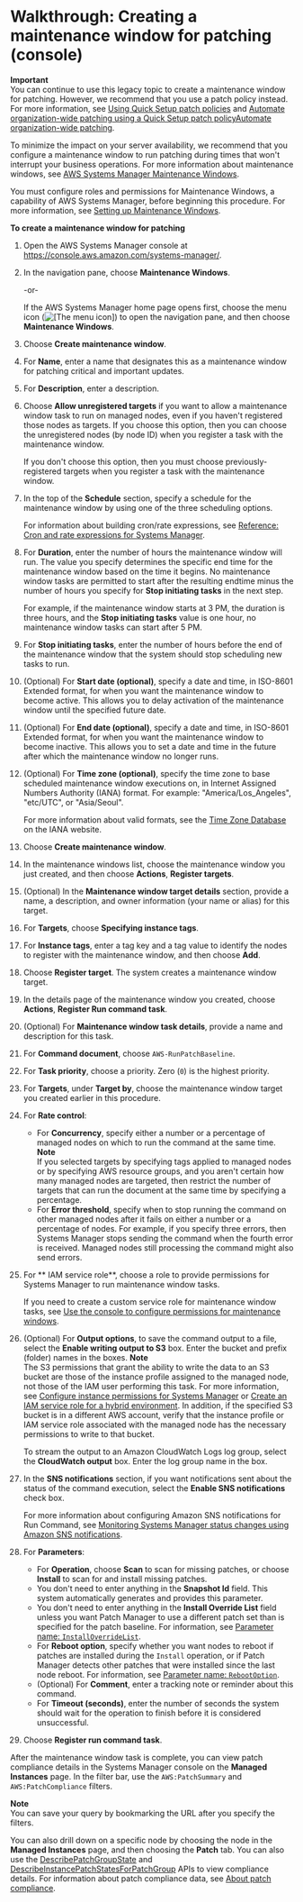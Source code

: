 # Walkthrough: Creating a maintenance window for patching \(console\)<a name="sysman-patch-mw-console"></a>

**Important**  
You can continue to use this legacy topic to create a maintenance window for patching\. However, we recommend that you use a patch policy instead\. For more information, see [Using Quick Setup patch policies](patch-manager-policies.md) and [Automate organization\-wide patching using a Quick Setup patch policyAutomate organization\-wide patching](quick-setup-patch-manager.md)\. 

To minimize the impact on your server availability, we recommend that you configure a maintenance window to run patching during times that won't interrupt your business operations\. For more information about maintenance windows, see [AWS Systems Manager Maintenance Windows](systems-manager-maintenance.md)\.

You must configure roles and permissions for Maintenance Windows, a capability of AWS Systems Manager, before beginning this procedure\. For more information, see [Setting up Maintenance Windows](sysman-maintenance-permissions.md)\. 

**To create a maintenance window for patching**

1. Open the AWS Systems Manager console at [https://console\.aws\.amazon\.com/systems\-manager/](https://console.aws.amazon.com/systems-manager/)\.

1. In the navigation pane, choose **Maintenance Windows**\.

   \-or\-

   If the AWS Systems Manager home page opens first, choose the menu icon \(![\[The menu icon\]](http://docs.aws.amazon.com/systems-manager/latest/userguide/images/menu-icon-small.png)\) to open the navigation pane, and then choose **Maintenance Windows**\.

1. Choose **Create maintenance window**\.

1. For **Name**, enter a name that designates this as a maintenance window for patching critical and important updates\.

1. For **Description**, enter a description\. 

1. Choose **Allow unregistered targets** if you want to allow a maintenance window task to run on managed nodes, even if you haven't registered those nodes as targets\. If you choose this option, then you can choose the unregistered nodes \(by node ID\) when you register a task with the maintenance window\.

   If you don't choose this option, then you must choose previously\-registered targets when you register a task with the maintenance window\. 

1. In the top of the **Schedule** section, specify a schedule for the maintenance window by using one of the three scheduling options\.

   For information about building cron/rate expressions, see [Reference: Cron and rate expressions for Systems Manager](reference-cron-and-rate-expressions.md)\.

1. For **Duration**, enter the number of hours the maintenance window will run\. The value you specify determines the specific end time for the maintenance window based on the time it begins\. No maintenance window tasks are permitted to start after the resulting endtime minus the number of hours you specify for **Stop initiating tasks** in the next step\. 

   For example, if the maintenance window starts at 3 PM, the duration is three hours, and the **Stop initiating tasks** value is one hour, no maintenance window tasks can start after 5 PM\. 

1. For **Stop initiating tasks**, enter the number of hours before the end of the maintenance window that the system should stop scheduling new tasks to run\. 

1. \(Optional\) For **Start date \(optional\)**, specify a date and time, in ISO\-8601 Extended format, for when you want the maintenance window to become active\. This allows you to delay activation of the maintenance window until the specified future date\.

1. \(Optional\) For **End date \(optional\)**, specify a date and time, in ISO\-8601 Extended format, for when you want the maintenance window to become inactive\. This allows you to set a date and time in the future after which the maintenance window no longer runs\.

1. \(Optional\) For **Time zone \(optional\)**, specify the time zone to base scheduled maintenance window executions on, in Internet Assigned Numbers Authority \(IANA\) format\. For example: "America/Los\_Angeles", "etc/UTC", or "Asia/Seoul"\.

   For more information about valid formats, see the [Time Zone Database](https://www.iana.org/time-zones) on the IANA website\.

1. Choose **Create maintenance window**\.

1. In the maintenance windows list, choose the maintenance window you just created, and then choose **Actions**, **Register targets**\.

1. \(Optional\) In the **Maintenance window target details** section, provide a name, a description, and owner information \(your name or alias\) for this target\.

1. For **Targets**, choose **Specifying instance tags**\.

1. For **Instance tags**, enter a tag key and a tag value to identify the nodes to register with the maintenance window, and then choose **Add**\.

1. Choose **Register target**\. The system creates a maintenance window target\.

1. In the details page of the maintenance window you created, choose **Actions**, **Register Run command task**\.

1. \(Optional\) For **Maintenance window task details**, provide a name and description for this task\.

1. For **Command document**, choose `AWS-RunPatchBaseline`\.

1. For **Task priority**, choose a priority\. Zero \(`0`\) is the highest priority\.

1. For **Targets**, under **Target by**, choose the maintenance window target you created earlier in this procedure\.

1. For **Rate control**:
   + For **Concurrency**, specify either a number or a percentage of managed nodes on which to run the command at the same time\.
**Note**  
If you selected targets by specifying tags applied to managed nodes or by specifying AWS resource groups, and you aren't certain how many managed nodes are targeted, then restrict the number of targets that can run the document at the same time by specifying a percentage\.
   + For **Error threshold**, specify when to stop running the command on other managed nodes after it fails on either a number or a percentage of nodes\. For example, if you specify three errors, then Systems Manager stops sending the command when the fourth error is received\. Managed nodes still processing the command might also send errors\.

1. For ** IAM service role**, choose a role to provide permissions for Systems Manager to run maintenance window tasks\. 

   If you need to create a custom service role for maintenance window tasks, see [Use the console to configure permissions for maintenance windows](sysman-maintenance-perm-console.md)\.

1. \(Optional\) For **Output options**, to save the command output to a file, select the **Enable writing output to S3** box\. Enter the bucket and prefix \(folder\) names in the boxes\.
**Note**  
The S3 permissions that grant the ability to write the data to an S3 bucket are those of the instance profile assigned to the managed node, not those of the IAM user performing this task\. For more information, see [Configure instance permissions for Systems Manager](setup-instance-permissions.md) or [Create an IAM service role for a hybrid environment](sysman-service-role.md)\. In addition, if the specified S3 bucket is in a different AWS account, verify that the instance profile or IAM service role associated with the managed node has the necessary permissions to write to that bucket\.

   To stream the output to an Amazon CloudWatch Logs log group, select the **CloudWatch output** box\. Enter the log group name in the box\.

1. In the **SNS notifications** section, if you want notifications sent about the status of the command execution, select the **Enable SNS notifications** check box\.

   For more information about configuring Amazon SNS notifications for Run Command, see [Monitoring Systems Manager status changes using Amazon SNS notifications](monitoring-sns-notifications.md)\.

1. For **Parameters**:
   + For **Operation**, choose **Scan** to scan for missing patches, or choose **Install** to scan for and install missing patches\.
   + You don't need to enter anything in the **Snapshot Id** field\. This system automatically generates and provides this parameter\.
   + You don't need to enter anything in the **Install Override List** field unless you want Patch Manager to use a different patch set than is specified for the patch baseline\. For information, see [Parameter name: `InstallOverrideList`](patch-manager-aws-runpatchbaseline.md#patch-manager-aws-runpatchbaseline-parameters-installoverridelist)\.
   + For **Reboot option**, specify whether you want nodes to reboot if patches are installed during the `Install` operation, or if Patch Manager detects other patches that were installed since the last node reboot\. For information, see [Parameter name: `RebootOption`](patch-manager-aws-runpatchbaseline.md#patch-manager-aws-runpatchbaseline-parameters-norebootoption)\.
   + \(Optional\) For **Comment**, enter a tracking note or reminder about this command\.
   + For **Timeout \(seconds\)**, enter the number of seconds the system should wait for the operation to finish before it is considered unsuccessful\.

1. Choose **Register run command task**\.

After the maintenance window task is complete, you can view patch compliance details in the Systems Manager console on the **Managed Instances** page\. In the filter bar, use the `AWS:PatchSummary` and `AWS:PatchCompliance` filters\. 

**Note**  
You can save your query by bookmarking the URL after you specify the filters\.

You can also drill down on a specific node by choosing the node in the **Managed Instances** page, and then choosing the **Patch** tab\. You can also use the [DescribePatchGroupState](https://docs.aws.amazon.com/systems-manager/latest/APIReference/API_DescribePatchGroupState.html) and [DescribeInstancePatchStatesForPatchGroup](https://docs.aws.amazon.com/systems-manager/latest/APIReference/API_DescribeInstancePatchStatesForPatchGroup.html) APIs to view compliance details\. For information about patch compliance data, see [About patch compliance](sysman-compliance-about.md#sysman-compliance-monitor-patch)\.